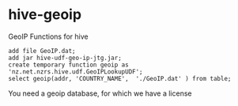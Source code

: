 hive-geoip
==========

GeoIP Functions for hive

    add file GeoIP.dat;
    add jar hive-udf-geo-ip-jtg.jar;
    create temporary function geoip as 'nz.net.nzrs.hive.udf.GeoIPLookupUDF';
    select geoip(addr, 'COUNTRY_NAME',  './GeoIP.dat' ) from table;

You need a geoip database, for which we have a license
